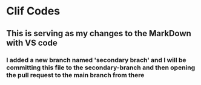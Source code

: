 # Clif Codes

## This is serving as my changes to the MarkDown with VS code

### I added a new branch named 'secondary brach' and I will be committing this file to the secondary-branch and then opening the pull request to the main branch from there